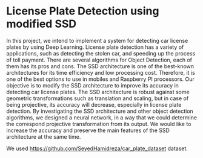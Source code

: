 # License Plate Detection using modified SSD

In this project, we intend to implement a system for detecting car license plates by using Deep Learning. License plate detection has a variety of applications, such as detecting the stolen car, and speeding up the process of toll payment. There are several algorithms for Object Detection, each of them has its pros and cons. The SSD architecture is one of the best-known architectures for its time efficiency and low processing cost. Therefore, it is one of the best options to use in mobiles and Raspberry PI processors. Our objective is to modify the SSD architecture to improve its accuracy in detecting car license plates.
The SSD architecture is robust against some geometric transformations such as translation and scaling, but in case of being projective, its accuracy will decrease, especially in license plate detection. By investigating the SSD architecture and other object detection algorithms, we designed a neural network, in a way that we could determine the correspond projective transformation from its output. We would like to increase the accuracy and preserve the main features of the SSD architecture at the same time.

We used https://github.com/SeyedHamidreza/car_plate_dataset dataset.
